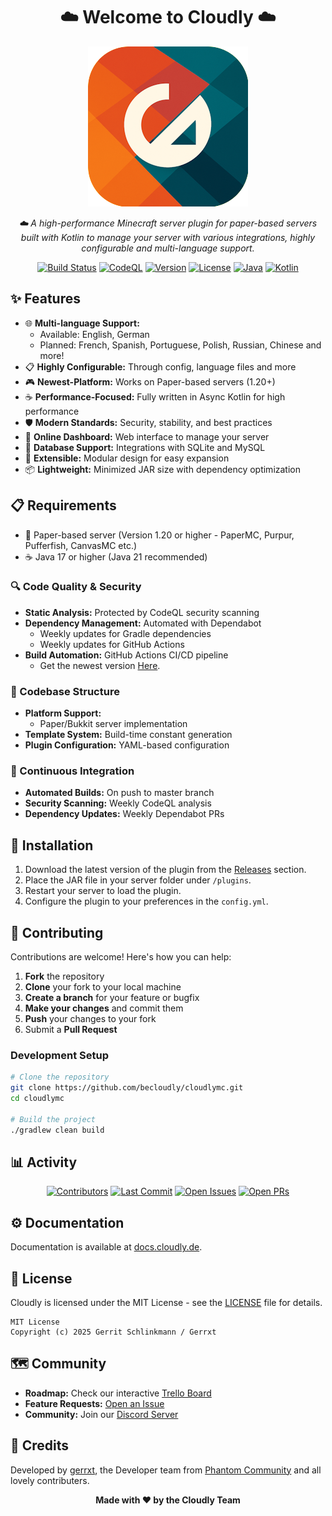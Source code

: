 <div align="center">

# ☁️ Welcome to Cloudly ☁️

<img src="https://github.com/becloudly/.github/blob/main/assets/Cloudly-Abstract_Scaled-Round.png?raw=true" alt="Cloudly Banner" width="256">

_☁️ A high-performance Minecraft server plugin for paper-based servers built with Kotlin to manage your server with various integrations, highly configurable and multi-language support._

[![Build Status](https://img.shields.io/github/actions/workflow/status/becloudly/cloudlymc/gradle-build.yml?branch=master&style=for-the-badge&logo=github)](https://github.com/becloudly/cloudlymc/actions/workflows/gradle-build.yml) [![CodeQL](https://img.shields.io/github/actions/workflow/status/becloudly/cloudlymc/codeql.yml?branch=master&style=for-the-badge&logo=github&label=CodeQL)](https://github.com/becloudly/cloudlymc/actions/workflows/codeql.yml) [![Version](https://img.shields.io/badge/version-1.0.0-blue?style=for-the-badge)](https://github.com/becloudly/cloudlymc/releases) [![License](https://img.shields.io/github/license/becloudly/cloudlymc?style=for-the-badge)](LICENSE) [![Java](https://img.shields.io/badge/Java-17%2B-orange?style=for-the-badge&logo=java)](https://adoptium.net/) [![Kotlin](https://img.shields.io/badge/Kotlin-2.2.0-purple?style=for-the-badge&logo=kotlin)](https://kotlinlang.org/)

</div>

## ✨ Features

* 🌐 **Multi-language Support:**
    - Available: English, German
    - Planned: French, Spanish, Portuguese, Polish, Russian, Chinese and more!
* 📋 **Highly Configurable:** Through config, language files and more
* 🎮 **Newest-Platform:** Works on Paper-based servers (1.20+)
* ☕ **Performance-Focused:** Fully written in Async Kotlin for high performance
* 🛡️ **Modern Standards:** Security, stability, and best practices
* 🔗 **Online Dashboard:** Web interface to manage your server
* 💾 **Database Support:** Integrations with SQLite and MySQL
* 🧩 **Extensible:** Modular design for easy expansion
* 📦 **Lightweight:** Minimized JAR size with dependency optimization

## 📋 Requirements

* 📄 Paper-based server (Version 1.20 or higher - PaperMC, Purpur, Pufferfish, CanvasMC etc.)
* ☕ Java 17 or higher (Java 21 recommended)

### 🔍 Code Quality & Security
* **Static Analysis:** Protected by CodeQL security scanning
* **Dependency Management:** Automated with Dependabot
  * Weekly updates for Gradle dependencies
  * Weekly updates for GitHub Actions
* **Build Automation:** GitHub Actions CI/CD pipeline
  * Get the newest version [Here](https://github.com/becloudly/CloudlyMC/actions/workflows/gradle-build.yml).

### 📁 Codebase Structure
* **Platform Support:**
  * Paper/Bukkit server implementation
* **Template System:** Build-time constant generation
* **Plugin Configuration:** YAML-based configuration

### 🔄 Continuous Integration
* **Automated Builds:** On push to master branch
* **Security Scanning:** Weekly CodeQL analysis
* **Dependency Updates:** Weekly Dependabot PRs

## 🚀 Installation

1. Download the latest version of the plugin from the [Releases](https://github.com/becloudly/cloudlymc/releases) section.
2. Place the JAR file in your server folder under `/plugins`.
3. Restart your server to load the plugin.
4. Configure the plugin to your preferences in the `config.yml`.

## 👥 Contributing

Contributions are welcome! Here's how you can help:

1. **Fork** the repository
2. **Clone** your fork to your local machine
3. **Create a branch** for your feature or bugfix
4. **Make your changes** and commit them
5. **Push** your changes to your fork
6. Submit a **Pull Request**

### Development Setup

```bash
# Clone the repository
git clone https://github.com/becloudly/cloudlymc.git
cd cloudlymc

# Build the project
./gradlew clean build
```

## 📊 Activity

<div align="center">

[![Contributors](https://img.shields.io/github/contributors/becloudly/cloudlymc?style=for-the-badge)](https://github.com/becloudly/cloudlymc/graphs/contributors) [![Last Commit](https://img.shields.io/github/last-commit/becloudly/cloudlymc?style=for-the-badge)](https://github.com/becloudly/cloudlymc/commits/master) [![Open Issues](https://img.shields.io/github/issues-raw/becloudly/cloudlymc?style=for-the-badge)](https://github.com/becloudly/cloudlymc/issues) [![Open PRs](https://img.shields.io/github/issues-pr-raw/becloudly/cloudlymc?style=for-the-badge)](https://github.com/becloudly/cloudlymc/pulls)

</div>

## ⚙️ Documentation

Documentation is available at [docs.cloudly.de](https://docs.cloudly.de).

## 📜 License

Cloudly is licensed under the MIT License - see the [LICENSE](LICENSE) file for details.

```
MIT License
Copyright (c) 2025 Gerrit Schlinkmann / Gerrxt
```

## 🗺️ Community

* **Roadmap:** Check our interactive [Trello Board](https://trello.com/b/GMKCYKXv/cloudly)
* **Feature Requests:** [Open an Issue](https://github.com/becloudly/cloudlymc/issues)
* **Community:** Join our [Discord Server](https://becloudly.eu/discord)

## 👏 Credits

Developed by [gerrxt](https://github.com/gerrxt07), the Developer team from [Phantom Community](https://phantomcommunity.de) and all lovely contributers.

<div align="center">

**Made with ❤️ by the Cloudly Team**

</div>
